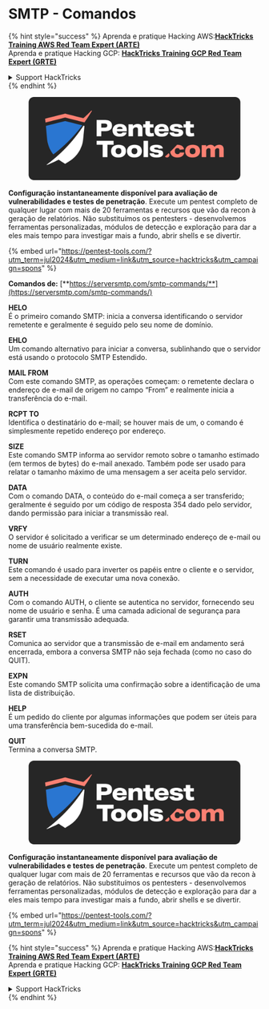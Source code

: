 # SMTP - Comandos

{% hint style="success" %}
Aprenda e pratique Hacking AWS:<img src="/.gitbook/assets/arte.png" alt="" data-size="line">[**HackTricks Training AWS Red Team Expert (ARTE)**](https://training.hacktricks.xyz/courses/arte)<img src="/.gitbook/assets/arte.png" alt="" data-size="line">\
Aprenda e pratique Hacking GCP: <img src="/.gitbook/assets/grte.png" alt="" data-size="line">[**HackTricks Training GCP Red Team Expert (GRTE)**<img src="/.gitbook/assets/grte.png" alt="" data-size="line">](https://training.hacktricks.xyz/courses/grte)

<details>

<summary>Support HackTricks</summary>

* Confira os [**planos de assinatura**](https://github.com/sponsors/carlospolop)!
* **Junte-se ao** 💬 [**grupo do Discord**](https://discord.gg/hRep4RUj7f) ou ao [**grupo do telegram**](https://t.me/peass) ou **siga**-nos no **Twitter** 🐦 [**@hacktricks\_live**](https://twitter.com/hacktricks\_live)**.**
* **Compartilhe truques de hacking enviando PRs para o** [**HackTricks**](https://github.com/carlospolop/hacktricks) e [**HackTricks Cloud**](https://github.com/carlospolop/hacktricks-cloud) repositórios do github.

</details>
{% endhint %}

<figure><img src="/.gitbook/assets/pentest-tools.svg" alt=""><figcaption></figcaption></figure>

**Configuração instantaneamente disponível para avaliação de vulnerabilidades e testes de penetração**. Execute um pentest completo de qualquer lugar com mais de 20 ferramentas e recursos que vão da recon à geração de relatórios. Não substituímos os pentesters - desenvolvemos ferramentas personalizadas, módulos de detecção e exploração para dar a eles mais tempo para investigar mais a fundo, abrir shells e se divertir.

{% embed url="https://pentest-tools.com/?utm_term=jul2024&utm_medium=link&utm_source=hacktricks&utm_campaign=spons" %}

**Comandos de:** [**https://serversmtp.com/smtp-commands/**](https://serversmtp.com/smtp-commands/)

**HELO**\
É o primeiro comando SMTP: inicia a conversa identificando o servidor remetente e geralmente é seguido pelo seu nome de domínio.

**EHLO**\
Um comando alternativo para iniciar a conversa, sublinhando que o servidor está usando o protocolo SMTP Estendido.

**MAIL FROM**\
Com este comando SMTP, as operações começam: o remetente declara o endereço de e-mail de origem no campo “From” e realmente inicia a transferência do e-mail.

**RCPT TO**\
Identifica o destinatário do e-mail; se houver mais de um, o comando é simplesmente repetido endereço por endereço.

**SIZE**\
Este comando SMTP informa ao servidor remoto sobre o tamanho estimado (em termos de bytes) do e-mail anexado. Também pode ser usado para relatar o tamanho máximo de uma mensagem a ser aceita pelo servidor.

**DATA**\
Com o comando DATA, o conteúdo do e-mail começa a ser transferido; geralmente é seguido por um código de resposta 354 dado pelo servidor, dando permissão para iniciar a transmissão real.

**VRFY**\
O servidor é solicitado a verificar se um determinado endereço de e-mail ou nome de usuário realmente existe.

**TURN**\
Este comando é usado para inverter os papéis entre o cliente e o servidor, sem a necessidade de executar uma nova conexão.

**AUTH**\
Com o comando AUTH, o cliente se autentica no servidor, fornecendo seu nome de usuário e senha. É uma camada adicional de segurança para garantir uma transmissão adequada.

**RSET**\
Comunica ao servidor que a transmissão de e-mail em andamento será encerrada, embora a conversa SMTP não seja fechada (como no caso do QUIT).

**EXPN**\
Este comando SMTP solicita uma confirmação sobre a identificação de uma lista de distribuição.

**HELP**\
É um pedido do cliente por algumas informações que podem ser úteis para uma transferência bem-sucedida do e-mail.

**QUIT**\
Termina a conversa SMTP.

<figure><img src="/.gitbook/assets/pentest-tools.svg" alt=""><figcaption></figcaption></figure>

**Configuração instantaneamente disponível para avaliação de vulnerabilidades e testes de penetração**. Execute um pentest completo de qualquer lugar com mais de 20 ferramentas e recursos que vão da recon à geração de relatórios. Não substituímos os pentesters - desenvolvemos ferramentas personalizadas, módulos de detecção e exploração para dar a eles mais tempo para investigar mais a fundo, abrir shells e se divertir.

{% embed url="https://pentest-tools.com/?utm_term=jul2024&utm_medium=link&utm_source=hacktricks&utm_campaign=spons" %}

{% hint style="success" %}
Aprenda e pratique Hacking AWS:<img src="/.gitbook/assets/arte.png" alt="" data-size="line">[**HackTricks Training AWS Red Team Expert (ARTE)**](https://training.hacktricks.xyz/courses/arte)<img src="/.gitbook/assets/arte.png" alt="" data-size="line">\
Aprenda e pratique Hacking GCP: <img src="/.gitbook/assets/grte.png" alt="" data-size="line">[**HackTricks Training GCP Red Team Expert (GRTE)**<img src="/.gitbook/assets/grte.png" alt="" data-size="line">](https://training.hacktricks.xyz/courses/grte)

<details>

<summary>Support HackTricks</summary>

* Confira os [**planos de assinatura**](https://github.com/sponsors/carlospolop)!
* **Junte-se ao** 💬 [**grupo do Discord**](https://discord.gg/hRep4RUj7f) ou ao [**grupo do telegram**](https://t.me/peass) ou **siga**-nos no **Twitter** 🐦 [**@hacktricks\_live**](https://twitter.com/hacktricks\_live)**.**
* **Compartilhe truques de hacking enviando PRs para o** [**HackTricks**](https://github.com/carlospolop/hacktricks) e [**HackTricks Cloud**](https://github.com/carlospolop/hacktricks-cloud) repositórios do github.

</details>
{% endhint %}
